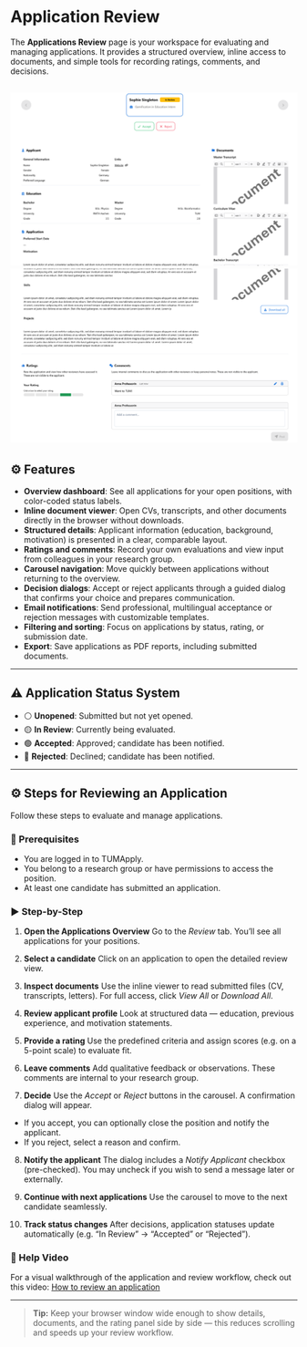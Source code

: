 # Application Review

The **Applications Review** page is your workspace for evaluating and managing applications. It provides a structured overview, inline access to documents, and simple tools for recording ratings, comments, and decisions.

![Application Review Page (1/2)](images/application-review-1.png)
![Application Review Page (2/2)](images/application-review-2.png)
---

## ⚙️ Features

* **Overview dashboard**: See all applications for your open positions, with color-coded status labels.
* **Inline document viewer**: Open CVs, transcripts, and other documents directly in the browser without downloads.
* **Structured details**: Applicant information (education, background, motivation) is presented in a clear, comparable layout.
* **Ratings and comments**: Record your own evaluations and view input from colleagues in your research group.
* **Carousel navigation**: Move quickly between applications without returning to the overview.
* **Decision dialogs**: Accept or reject applicants through a guided dialog that confirms your choice and prepares communication.
* **Email notifications**: Send professional, multilingual acceptance or rejection messages with customizable templates.
* **Filtering and sorting**: Focus on applications by status, rating, or submission date.
* **Export**: Save applications as PDF reports, including submitted documents.

---

## ⚠️ Application Status System

* ⚪ **Unopened**: Submitted but not yet opened.
* 🟡 **In Review**: Currently being evaluated.
* 🟢 **Accepted**: Approved; candidate has been notified.
* 🔴 **Rejected**: Declined; candidate has been notified.

---

## ⚙️ Steps for Reviewing an Application

Follow these steps to evaluate and manage applications.

### 📌 Prerequisites

* You are logged in to TUMApply.
* You belong to a research group or have permissions to access the position.
* At least one candidate has submitted an application.

### ▶️ Step-by-Step

1. **Open the Applications Overview**
   Go to the *Review* tab. You’ll see all applications for your positions.

2. **Select a candidate**
   Click on an application to open the detailed review view.

3. **Inspect documents**
   Use the inline viewer to read submitted files (CV, transcripts, letters). For full access, click *View All* or *Download All*.

4. **Review applicant profile**
   Look at structured data — education, previous experience, and motivation statements.

5. **Provide a rating**
   Use the predefined criteria and assign scores (e.g. on a 5-point scale) to evaluate fit.

6. **Leave comments**
   Add qualitative feedback or observations. These comments are internal to your research group.

7. **Decide**
   Use the *Accept* or *Reject* buttons in the carousel. A confirmation dialog will appear.

  * If you accept, you can optionally close the position and notify the applicant.
  * If you reject, select a reason and confirm.

8. **Notify the applicant**
   The dialog includes a *Notify Applicant* checkbox (pre-checked). You may uncheck if you wish to send a message later or externally.

9. **Continue with next applications**
   Use the carousel to move to the next candidate seamlessly.

10. **Track status changes**
    After decisions, application statuses update automatically (e.g. “In Review” → “Accepted” or “Rejected”).

### 🎥 Help Video

For a visual walkthrough of the application and review workflow, check out this video:
[How to review an application](https://www.youtube.com/watch?v=5bqUYhrwyK0)

---

> **Tip:** Keep your browser window wide enough to show details, documents, and the rating panel side by side — this reduces scrolling and speeds up your review workflow.


